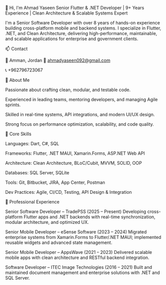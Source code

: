👋 Hi, I'm Ahmad Yaseen
Senior Flutter & .NET Developer | 9+ Years Experience | Clean Architecture & Scalable Systems Expert

I'm a Senior Software Developer with over 8 years of hands-on experience building cross-platform mobile and backend systems.
I specialize in Flutter, .NET, and Clean Architecture, delivering high-performance, maintainable, and scalable applications for enterprise and government clients.
 
📫 Contact

📍 Amman, Jordan
📧 ahmadyaseen092@gmail.com

📞 +962796723067


🧠 About Me

Passionate about crafting clean, modular, and testable code.

Experienced in leading teams, mentoring developers, and managing Agile sprints.

Skilled in real-time systems, API integrations, and modern UI/UX design.

Strong focus on performance optimization, scalability, and code quality.


🧩 Core Skills

Languages: Dart, C#, SQL

Frameworks: Flutter, .NET MAUI, Xamarin.Forms, ASP.NET Web API

Architecture: Clean Architecture, BLoC/Cubit, MVVM, SOLID, OOP

Databases: SQL Server, SQLite

Tools: Git, Bitbucket, JIRA, App Center, Postman

Dev Practices: Agile, CI/CD, Testing, API Design & Integration


💼 Professional Experience

Senior Software Developer – TradePSS (2025 – Present)
Developing cross-platform Flutter apps and .NET backends with real-time synchronization, modular architecture, and optimized UX.

Senior Mobile Developer – eSense Software (2023 – 2024)
Migrated enterprise systems from Xamarin.Forms to Flutter/.NET MAUI; implemented reusable widgets and advanced state management.

Senior Mobile Developer – AppsWave (2021 – 2023)
Delivered scalable mobile apps with clean architecture and RESTful backend integration.

Software Developer – ITEC Image Technologies (2016 – 2021)
Built and maintained document management and enterprise solutions with .NET and SQL Server.

